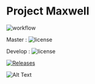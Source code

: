 # Project Maxwell

![workflow](https://github.com/nybble02/maxwell/actions/workflows/main.yml/badge.svg)

Master : ![license](https://img.shields.io/github/actions/workflow/status/nybble02/maxwell/main.yml?branch=master)

Develop : ![license](https://img.shields.io/github/actions/workflow/status/nybble02/maxwell/main.yml?branch=master)

[![Releases](https://img.shields.io/github/release/nybble02/maxwell/all.svg?style=flat-square)](https://github.com/nybble02/maxwell/releases)

![Alt Text](https://media.tenor.com/SDwGg31pp4AAAAAC/maxwell-the-cat-maxwell.gif)